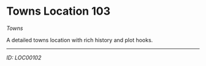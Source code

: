 # Towns Location 103

*Towns*

A detailed towns location with rich history and plot hooks.

---
*ID: LOC00102*